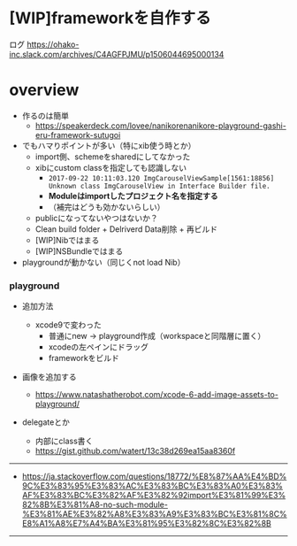 # [WIP]frameworkを自作する

<!--# overview

# usage

# ref
-->

ログ
https://ohako-inc.slack.com/archives/C4AGFPJMU/p1506044695000134

# overview

- 作るのは簡単
	- https://speakerdeck.com/lovee/nanikorenanikore-playground-gashi-eru-framework-sutugoi
- でもハマりポイントが多い（特にxib使う時とか）
	- import側、schemeをsharedにしてなかった
	- xibにcustom classを指定しても認識しない
		- `2017-09-22 10:11:03.120 ImgCarouselViewSample[1561:18856] Unknown class ImgCarouselView in Interface Builder file.`
		- **Moduleはimportしたプロジェクト名を指定する**
		- （補完はどうも効かないらしい）
	- publicになってないやつはないか？
	- Clean build folder + Delriverd Data削除 + 再ビルド
	- [WIP]Nibではまる
	- [WIP]NSBundleではまる
- playgroundが動かない（同じくnot load Nib）

### playground


- 追加方法
	- xcode9で変わった
		- 普通にnew -> playground作成（workspaceと同階層に置く）
		- xcodeの左ペインにドラッグ
		- frameworkをビルド
- 画像を追加する
	- https://www.natashatherobot.com/xcode-6-add-image-assets-to-playground/


- delegateとか
	- 内部にclass書く
	- https://gist.github.com/watert/13c38d269ea15aa8360f

-------



- https://ja.stackoverflow.com/questions/18772/%E8%87%AA%E4%BD%9C%E3%83%95%E3%83%AC%E3%83%BC%E3%83%A0%E3%83%AF%E3%83%BC%E3%82%AF%E3%82%92import%E3%81%99%E3%82%8B%E3%81%A8-no-such-module-%E3%81%AE%E3%82%A8%E3%83%A9%E3%83%BC%E3%81%8C%E8%A1%A8%E7%A4%BA%E3%81%95%E3%82%8C%E3%82%8B


--------




		
		
		